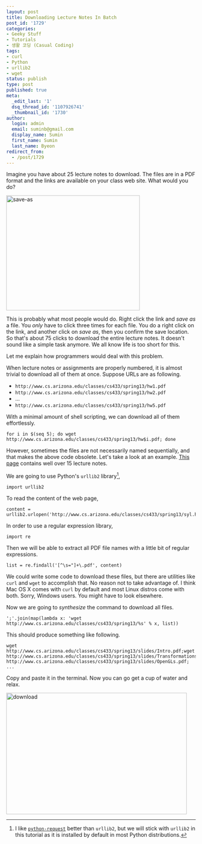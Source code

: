 ```yaml
---
layout: post
title: Downloading Lecture Notes In Batch
post_id: '1729'
categories:
- Geeky Stuff
- Tutorials
- 생활 코딩 (Casual Coding)
tags:
- curl
- Python
- urllib2
- wget
status: publish
type: post
published: true
meta:
  _edit_last: '1'
  dsq_thread_id: '1107926741'
  _thumbnail_id: '1730'
author:
  login: admin
  email: suminb@gmail.com
  display_name: Sumin
  first_name: Sumin
  last_name: Byeon
redirect_from:
  - /post/1729
---
```

Imagine you have about 25 lecture notes to download. The files are in a PDF format and the links are available on your class web site. What would you do?

<img src="/wp-content/uploads/2013/02/save-as.png" alt="save-as" width="355" height="306" class="aligncenter size-full wp-image-1730" />

This is probably what most people would do. Right click the link and *save as* a file. You *only* have to click three times for each file. You do a right click on the link, and another click on *save as*, then you confirm the save location. So that's about 75 clicks to download the entire lecture notes. It doesn't sound like a simple task anymore. We all know life is too short for this.

Let me explain how programmers would deal with this problem.

When lecture notes or assignments are properly numbered, it is almost trivial to download all of them at once. Suppose URLs are as following.

* `http://www.cs.arizona.edu/classes/cs433/spring13/hw1.pdf`
* `http://www.cs.arizona.edu/classes/cs433/spring13/hw2.pdf`
* ...
* `http://www.cs.arizona.edu/classes/cs433/spring13/hw5.pdf`

With a minimal amount of shell scripting, we can download all of them effortlessly.

    for i in $(seq 5); do wget http://www.cs.arizona.edu/classes/cs433/spring13/hw$i.pdf; done

However, sometimes the files are not necessarily named sequentially, and that makes the above code obsolete. Let's take a look at an example. [This page](http://www.cs.arizona.edu/classes/cs433/spring13/syl.html) contains well over 15 lecture notes.

We are going to use Python's `urllib2` library[^1],

    import urllib2

To read the content of the web page,

    content = urllib2.urlopen('http://www.cs.arizona.edu/classes/cs433/spring13/syl.html').read()

In order to use a regular expression library,

    import re

Then we will be able to extract all PDF file names with a little bit of regular expressions.

    list = re.findall('[^\s="]+\.pdf', content)

We could write some code to download these files, but there are utilities like `curl` and `wget` to accomplish that. No reason not to take advantage of. I think Mac OS X comes with `curl` by default and most Linux distros come with both. Sorry, Windows users. You might have to look elsewhere.

Now we are going to *synthesize* the command to download all files.

    ';'.join(map(lambda x: 'wget http://www.cs.arizona.edu/classes/cs433/spring13/%s' % x, list))

This should produce something like following.

    wget http://www.cs.arizona.edu/classes/cs433/spring13/slides/Intro.pdf;wget http://www.cs.arizona.edu/classes/cs433/spring13/slides/Transformations2D.pdf;wget http://www.cs.arizona.edu/classes/cs433/spring13/slides/OpenGLs.pdf; ...

Copy and paste it in the terminal. Now you can go get a cup of water and relax.

<a href="/wp-content/uploads/2013/02/download.png"><img src="/wp-content/uploads/2013/02/download-480x323.png" alt="download" width="480" height="323" class="aligncenter size-medium wp-image-1731" /></a>

[^1]: I like [`python-request`](http://docs.python-requests.org/en/latest/) better than `urllib2`, but we will stick with `urllib2` in this tutorial as it is installed by default in most Python distributions.

